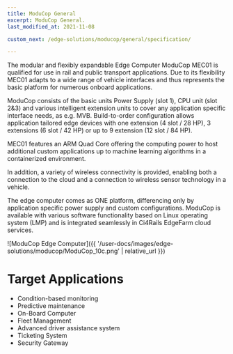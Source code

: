 ```yaml
---
title: ModuCop General
excerpt: ModuCop General.
last_modified_at: 2021-11-08

custom_next: /edge-solutions/moducop/general/specification/

---
```


The modular and flexibly expandable Edge Computer ModuCop MEC01 is qualified for use in rail and public transport applications. Due to its flexibility MEC01 adapts to a wide range of vehicle interfaces and thus represents the basic platform for numerous onboard applications.

ModuCop consists of the basic units Power Supply (slot 1), CPU unit (slot 2&3) and various intelligent extension units to cover any application specific interface needs, as e.g. MVB. Build-to-order configuration allows application tailored edge devices with one extension (4 slot / 28 HP), 3 extensions (6 slot / 42 HP) or up to 9 extension (12 slot / 84 HP).

MEC01 features an ARM Quad Core offering the computing power to host additional custom applications up to machine learning algorithms in a containerized environment.

In addition, a variety of wireless connectivity is provided, enabling both a connection to the cloud and a connection to wireless sensor technology in a vehicle.

The edge computer comes as ONE platform, differencing only by application specific power supply and custom configurations. ModuCop is available with various software functionality based on Linux operating system (LMP) and is integrated seamlessly in Ci4Rails EdgeFarm cloud services.

![ModuCop Edge Computer]({{ '/user-docs/images/edge-solutions/moducop/ModuCop_10c.png' | relative_url }})

# Target Applications

* Condition-based monitoring
* Predictive maintenance
* On-Board Computer
* Fleet Management
* Advanced driver assistance system
* Ticketing System
* Security Gateway
